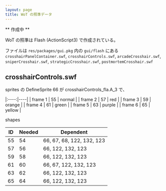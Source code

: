 ```yaml
---
layout: page
title: WoT の照準データ
---
```

** 作成中 **

WoT の照準は Flash (ActionScript3) で作成されている。

ファイルは `res/packages/gui.pkg` 内の
`gui/flash` にある `crosshairPanelContainer.swf`,
`crosshairControls.swf`,
`arcadeCrosshair.swf`, `sniperCrosshair.swf`, `strategicCrosshair.swf`, `postmortemCrosshair.swf`

## crosshairControls.swf

sprites の DefineSprite 66 が crosshairControls_fla.A_3 で、

|:----:|----|
| frame 1 | 55 | normal |
| frame 2 | 57 | red    |
| frame 3 | 59 | orange |
| frame 4 | 61 | green  |
| frame 5 | 63 | purple |
| frame 6 | 65 | yellow |

shapes

| ID | Needed | Dependent |
|----|----|----|
| 55 | 54 | 66, 67, 68, 122, 132, 123 |
| 57 | 56 | 66, 122, 132, 123 |
| 59 | 58 | 66, 122, 132, 123 |
| 61 | 60 | 66, 67, 122, 132, 123 |
| 63 | 62 | 66, 122, 132, 123 |
| 65 | 64 | 66, 122, 132, 123 |


